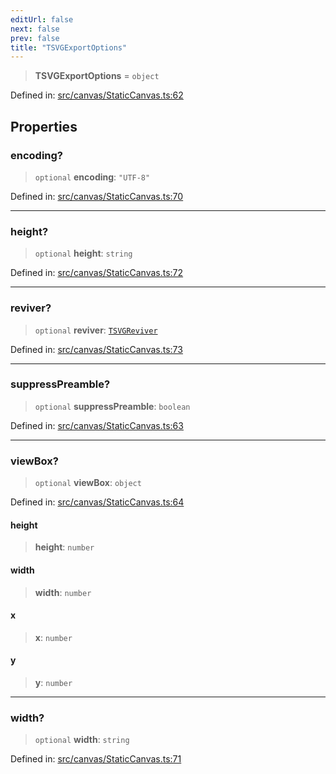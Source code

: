 ```yaml
---
editUrl: false
next: false
prev: false
title: "TSVGExportOptions"
---
```


> **TSVGExportOptions** = `object`

Defined in: [src/canvas/StaticCanvas.ts:62](https://github.com/fabricjs/fabric.js/blob/8206f10a405480a7ba988ff6cfdde6412c1f13f8/src/canvas/StaticCanvas.ts#L62)

## Properties

### encoding?

> `optional` **encoding**: `"UTF-8"`

Defined in: [src/canvas/StaticCanvas.ts:70](https://github.com/fabricjs/fabric.js/blob/8206f10a405480a7ba988ff6cfdde6412c1f13f8/src/canvas/StaticCanvas.ts#L70)

***

### height?

> `optional` **height**: `string`

Defined in: [src/canvas/StaticCanvas.ts:72](https://github.com/fabricjs/fabric.js/blob/8206f10a405480a7ba988ff6cfdde6412c1f13f8/src/canvas/StaticCanvas.ts#L72)

***

### reviver?

> `optional` **reviver**: [`TSVGReviver`](/api/type-aliases/tsvgreviver/)

Defined in: [src/canvas/StaticCanvas.ts:73](https://github.com/fabricjs/fabric.js/blob/8206f10a405480a7ba988ff6cfdde6412c1f13f8/src/canvas/StaticCanvas.ts#L73)

***

### suppressPreamble?

> `optional` **suppressPreamble**: `boolean`

Defined in: [src/canvas/StaticCanvas.ts:63](https://github.com/fabricjs/fabric.js/blob/8206f10a405480a7ba988ff6cfdde6412c1f13f8/src/canvas/StaticCanvas.ts#L63)

***

### viewBox?

> `optional` **viewBox**: `object`

Defined in: [src/canvas/StaticCanvas.ts:64](https://github.com/fabricjs/fabric.js/blob/8206f10a405480a7ba988ff6cfdde6412c1f13f8/src/canvas/StaticCanvas.ts#L64)

#### height

> **height**: `number`

#### width

> **width**: `number`

#### x

> **x**: `number`

#### y

> **y**: `number`

***

### width?

> `optional` **width**: `string`

Defined in: [src/canvas/StaticCanvas.ts:71](https://github.com/fabricjs/fabric.js/blob/8206f10a405480a7ba988ff6cfdde6412c1f13f8/src/canvas/StaticCanvas.ts#L71)
